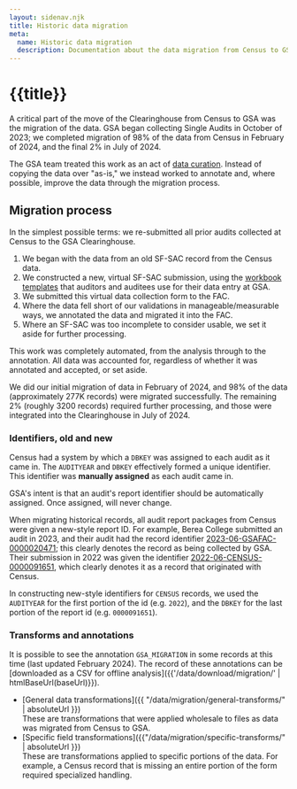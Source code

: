 ```yaml
---
layout: sidenav.njk
title: Historic data migration
meta:
  name: Historic data migration
  description: Documentation about the data migration from Census to GSA.
---
```


# {{title}}

A critical part of the move of the Clearinghouse from Census to GSA was the migration of the data. GSA began collecting Single Audits in October of 2023; we completed migration of 98% of the data from Census in February of 2024, and the final 2% in July of 2024.

The GSA team treated this work as an act of [data curation](https://en.wikipedia.org/wiki/Data_curation). Instead of copying the data over "as-is," we instead worked to annotate and, where possible, improve the data through the migration process.

## Migration process

In the simplest possible terms: we re-submitted all prior audits collected at Census to the GSA Clearinghouse.

1. We began with the data from an old SF-SAC record from the Census data.
2. We constructed a new, virtual SF-SAC submission, using the [workbook templates]({{config.baseUrl}}audit-resources/sf-sac/) that auditors and auditees use for their data entry at GSA.
3. We submitted this virtual data collection form to the FAC.
4. Where the data fell short of our validations in manageable/measurable ways, we annotated the data and migrated it into the FAC.
5. Where an SF-SAC was too incomplete to consider usable, we set it aside for further processing.

This work was completely automated, from the analysis through to the annotation. All data was accounted for, regardless of whether it was annotated and accepted, or set aside.

We did our initial migration of data in February of 2024, and 98% of the data (approximately 277K records) were migrated successfully. The remaining 2% (roughly 3200 records) required further  processing, and those were integrated into the Clearinghouse in July of 2024. 

### Identifiers, old and new

Census had a system by which a `DBKEY` was assigned to each audit as it came in. The `AUDITYEAR` and `DBKEY` effectively formed a unique identifier. This identifier was **manually assigned** as each audit came in.

GSA's intent is that an audit's report identifier should be automatically assigned. Once assigned, will never change.

When migrating historical records, all audit report packages from Census were given a new-style report ID. For example, Berea College submitted an audit in 2023, and their audit had the record identifier [2023-06-GSAFAC-0000020471](https://app.fac.gov/dissemination/summary/2023-06-GSAFAC-0000020471); this clearly denotes the record as being collected by GSA. Their submission in 2022 was given the identifier [2022-06-CENSUS-0000091651](https://app.fac.gov/dissemination/summary/2022-06-CENSUS-0000091651), which clearly denotes it as a record that originated with Census. 

In constructing new-style identifiers for `CENSUS` records, we used the `AUDITYEAR` for the first portion of the id (e.g. `2022`), and the `DBKEY` for the last portion of the report id (e.g. `0000091651`). 

### Transforms and annotations

It is possible to see the annotation `GSA_MIGRATION` in some records at this time (last updated February 2024). The record of these annotations can be [downloaded as a CSV for offline analysis]({{'/data/download/migration/' | htmlBaseUrl(baseUrl)}}).


* [General data transformations]({{ "/data/migration/general-transforms/" | absoluteUrl }})<br>These are transformations that were applied wholesale to files as data was migrated from Census to GSA.
* [Specific field transformations]({{"/data/migration/specific-transforms/" | absoluteUrl }})<br>These are transformations applied to specific portions of the data. For example, a Census record that is missing an entire portion of the form required specialized handling.